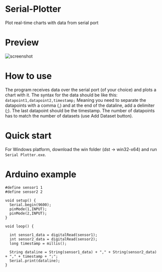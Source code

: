 # Serial-Plotter
Plot real-time charts with data from serial port

# Preview
![screenshot](https://i.imgur.com/NrZMD25.png)

# How to use
The program receives data over the serial port (of your choice) and plots a chart with it. The syntax for the data should be like this:
`datapoint1,datapoint2,timestamp;`
Meaning you need to separate the datapoints with a comma (,) and at the end of the dataline, add a delimiter (;). The last datapoint should be the timestamp.
The number of datapoints has to match the number of datasets (use Add Dataset button).

# Quick start
For Windows platform, download the win folder (dst -> win32-x64) and run `Serial Plotter.exe`.

# Arduino example
```
#define sensor1 1
#define sensor2 2

void setup() {
  Serial.begin(9600);
  pinMode(1,INPUT);
  pinMode(2,INPUT);
}

void loop() {

  int sensor1_data = digitalRead(sensor1);
  int sensor2_data = digitalRead(sensor2);
  long timestamp = millis();
  
  String dataline = String(sensor1_data) + "," + String(sensor2_data) + "," + timestamp + ";";
  Serial.print(dataline);
}
```
